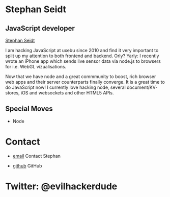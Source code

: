 Stephan Seidt
=============

JavaScript developer
--------------------

[Stephan Seidt](../media/img/team/seidt.jpg)

I am hacking JavaScript at uxebu since 2010 and find it very important to split up my attention to both frontend and backend.
Orly? Yarly: I recently wrote an iPhone app which sends live sensor data via node.js to browsers for i.e. WebGL vizualisations.

Now that we have node and a great commmunity to boost, rich browser web apps and their server counterparts finally converge.
It is a great time to do JavaScript now! I currently love hacking node, several document/KV-stores, iOS and websockets and other HTML5 APIs.

Special Moves
-------------

* Node

Contact
=======

* [email](/#contact-form)
  Contact Stephan

* [github](https://github.com/evilhackerdude)
  GitHub

Twitter: @evilhackerdude
========================
